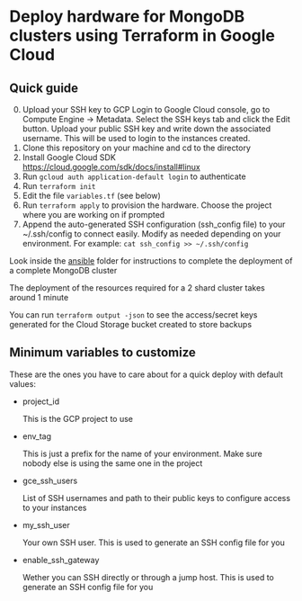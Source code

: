 # Deploy hardware for MongoDB clusters using Terraform in Google Cloud
## Quick guide
0. Upload your SSH key to GCP
    Login to Google Cloud console, go to Compute Engine -> Metadata. Select the SSH keys tab and click the Edit button. Upload your public SSH key and write down the associated username. This will be used to login to the instances created.
1. Clone this repository on your machine and cd to the directory
2. Install Google Cloud SDK https://cloud.google.com/sdk/docs/install#linux
3. Run `gcloud auth application-default login` to authenticate
4. Run `terraform init`
5. Edit the file `variables.tf` (see below)
6. Run `terraform apply` to provision the hardware. Choose the project where you are working on if prompted
7. Append the auto-generated SSH configuration (ssh_config file) to your ~/.ssh/config to connect easily. Modify as needed depending on your environment. For example: `cat ssh_config >> ~/.ssh/config`

Look inside the [ansible](ansible) folder for instructions to complete the deployment of a complete MongoDB cluster

The deployment of the resources required for a 2 shard cluster takes around 1 minute

You can run `terraform output -json` to see the access/secret keys generated for the Cloud Storage bucket created to store backups

## Minimum variables to customize
These are the ones you have to care about for a quick deploy with default values:

- project_id

    This is the GCP project to use 

- env_tag

    This is just a prefix for the name of your environment. Make sure nobody else is using the same one in the project

- gce_ssh_users

    List of SSH usernames and path to their public keys to configure access to your instances

- my_ssh_user

    Your own SSH user. This is used to generate an SSH config file for you

- enable_ssh_gateway

    Wether you can SSH directly or through a jump host. This is used to generate an SSH config file for you
